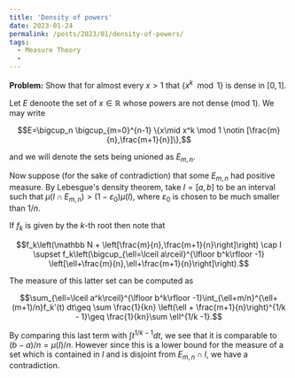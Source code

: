 ```yaml
---
title: 'Density of powers'
date: 2023-01-24
permalink: /posts/2023/01/density-of-powers/
tags:
  - Measure Theory
  - 
---
```


**Problem:** Show that for almost every $x>1$ that {$x^k\mod 1$} is dense in $[0,1]$.

Let $E$ denoote the set of $x\in \mathbb{R}$ whose powers are not dense (mod 1). We may write

$$E=\bigcup_n \bigcup_{m=0}^{n-1} \{x\mid x^k \mod 1 \notin [\frac{m}{n},\frac{m+1}{n}]\},$$

and we will denote the sets being unioned as $E_{m,n}$.

Now suppose (for the sake of contradiction) that some $E_{m,n}$ had positive measure. By Lebesgue's density theorem, take $I=[a,b]$ to be an interval such that $\mu(I\cap E_{m,n})> (1-\varepsilon_0) \mu(I)$, where $\varepsilon_0$ is chosen to be much smaller than $1/n$.

If $f_k$ is given by the $k$-th root then note that

$$f_k\left(\mathbb N + \left[\frac{m}{n},\frac{m+1}{n}\right]\right) \cap I \supset f_k\left(\bigcup_{\ell=\lceil a\rceil}^{\lfloor b^k\rfloor -1} \left[\ell+\frac{m}{n},\ell+\frac{m+1}{n}\right]\right).$$

The measure of this latter set can be computed as

$$\sum_{\ell=\lceil a^k\rceil}^{\lfloor b^k\rfloor -1}\int_{\ell+m/n}^{\ell+(m+1)/n}f_k'(t) dt\geq \sum \frac{1}{kn} \left(\ell + \frac{m+1}{n}\right)^{1/k - 1}\geq \frac{1}{kn}\sum \ell^{1/k -1}.$$

By comparing this last term with $\int t^{1/k - 1}dt$, we see that it is comparable to $(b-a)/n = \mu(I)/n$. However since this is a lower bound for the measure of a set which is contained in $I$ and is disjoint from $E_{m,n}\cap I$, we have a contradiction.